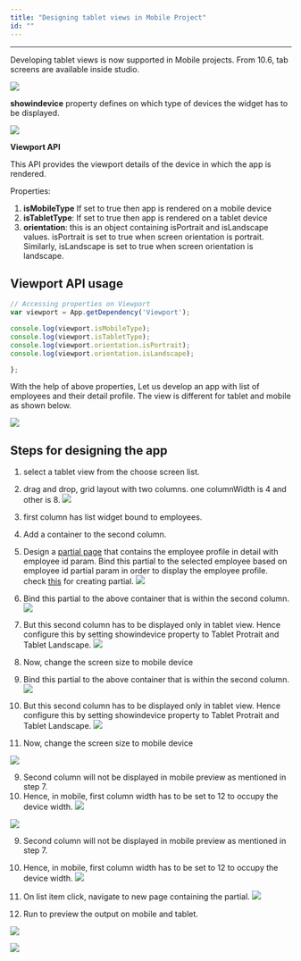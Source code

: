 ```yaml
---
title: "Designing tablet views in Mobile Project"
id: ""
---
```

---
Developing tablet views is now supported in Mobile projects. From 10.6, tab screens are available inside studio.

[![](/learn/assets/TabOptions.png)](/learn/assets/TabOptions.png)

**showindevice** property defines on which type of devices the widget has to be displayed.

[![](/learn/assets/showindeviceOptions.png)](/learn/assets/showindeviceOptions.png)

**Viewport API**

This API provides the viewport details of the device in which the app is rendered.

Properties:

1. **isMobileType**
If set to true then app is rendered on a mobile device
2. **isTabletType**:
If set to true then app is rendered on a tablet device
3. **orientation**:
this is an object containing isPortrait and isLandscape values.
isPortrait is set to true when screen orientation is portrait. Similarly, isLandscape is set to true when screen orientation is landscape. 

## Viewport API usage

```js   
// Accessing properties on Viewport 
var viewport = App.getDependency('Viewport');

console.log(viewport.isMobileType);
console.log(viewport.isTabletType);
console.log(viewport.orientation.isPortrait);
console.log(viewport.orientation.isLandscape);

};
```

With the help of above properties, Let us develop an app with list of employees and their detail profile.
The view is different for tablet and mobile as shown below.

[![](/learn/assets/outputTabletMobileView.png)](/learn/assets/outputTabletMobileView.png)

## Steps for designing the app
1. select a tablet view from the choose screen list.
2. drag and drop, grid layout with two columns. one columnWidth is 4 and other is 8.
[![](/learn/assets/column-width.png)](/learn/assets/column-width.png)

3. first column has list widget bound to employees.
4. Add a container to the second column.
5. Design a [partial page](learn/app-development/ui-design/page-concepts/partial-pages) that contains the employee profile in detail with employee id param. Bind this partial to the selected employee based on employee id partial param in order to display the employee profile. check [this](/learn/how-tos/how-to-configure-row-expansion-in-a-data-table#creating-a-partial) for creating partial.
[![](/learn/assets/employeeProfilepartial.png)](/learn/assets/employeeProfilepartial.png)

6. Bind this partial to the above container that is within the second column.
[![](/learn/assets/col1col2.png)](/learn/assets/col1col2.png)

7. But this second column has to be displayed only in tablet view. Hence configure this by setting showindevice property to Tablet Protrait and Tablet Landscape.
[![](/learn/assets/showindevice_container.png)](/learn/assets/showindevice_container.png)

8. Now, change the screen size to mobile device
6. Bind this partial to the above container that is within the second column.
[![](/learn/assets/col1col2.png)](/learn/assets/col1col2.png)

7. But this second column has to be displayed only in tablet view. Hence configure this by setting showindevice property to Tablet Protrait and Tablet Landscape.
[![](/learn/assets/showindevice_container.png)](/learn/assets/showindevice_container.png)

8. Now, change the screen size to mobile device

[![](/learn/assets/twoviews-mobile.png)](/learn/assets/twoviews-mobile.png)

9. Second column will not be displayed in mobile preview as mentioned in step 7.
10. Hence, in mobile, first column width has to be set to 12 to occupy the device width.
[![](/learn/assets/isMobileFlag.png)](/learn/assets/isMobileFlag.png)

[![](/learn/assets/twoviews-mobile.png)](/learn/assets/twoviews-mobile.png)

9. Second column will not be displayed in mobile preview as mentioned in step 7.
10. Hence, in mobile, first column width has to be set to 12 to occupy the device width.
[![](/learn/assets/isMobileFlag.png)](/learn/assets/isMobileFlag.png)

11. On list item click, navigate to new page containing the partial.
[![](/learn/assets/onTapEvntonList.png)](/learn/assets/onTapEvntonList.png)
12. Run to preview the output on mobile and tablet.

[![](/learn/assets/output_mobile.png)](/learn/assets/output_mobile.png)

[![](/learn/assets/output_tablet.png)](/learn/assets/output_tablet.png)


